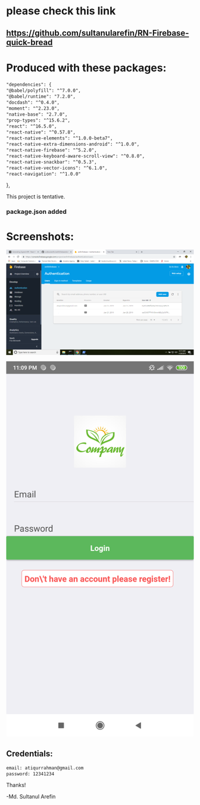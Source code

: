 # please check this link
## https://github.com/sultanularefin/RN-Firebase-quick-bread

# Produced with these packages:
    "dependencies": {
    "@babel/polyfill": "^7.0.0",
    "@babel/runtime": "7.2.0",
    "docdash": "^0.4.0",
    "moment": "^2.23.0",
    "native-base": "2.7.0",
    "prop-types": "^15.6.2",
    "react": "^16.5.0",
    "react-native": "^0.57.8",
    "react-native-elements": "^1.0.0-beta7",
    "react-native-extra-dimensions-android": "^1.0.0",
    "react-native-firebase": "^5.2.0",
    "react-native-keyboard-aware-scroll-view": "^0.8.0",
    "react-native-snackbar": "^0.5.3",
    "react-native-vector-icons": "^6.1.0",
    "react-navigation": "^1.0.0"
  },

This project is tentative. 
### package.json added

# Screenshots:
![Firebase console](./screenshots/firebase_console.png)

![Login Screen](./screenshots/LoginScreen.png)






## Credentials: 
	email: atiqurrahman@gmail.com 
	password: 12341234


Thanks!

-Md. Sultanul Arefin
